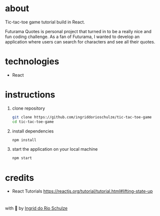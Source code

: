 # about

Tic-tac-toe game tutorial build in React.

Futurama Quotes is personal project that turned in to be a really nice and fun coding challenge. As a fan of Futurama, I wanted to develop an application where users can search for characters and see all their quotes.

# technologies

- React

# instructions

1.  clone repository

    ```bash
    git clone https://github.com/ingriddorioschulze/tic-tac-toe-game
    cd tic-tac-toe-game
    ```

2.  install dependencies

    ```bash
    npm install
    ```

3.  start the application on your local machine

    ```bash
    npm start
    ```

# credits

- React Tutorials
  https://reactjs.org/tutorial/tutorial.html#lifting-state-up

#

with :yellow_heart: by [Ingrid do Rio Schulze](https://github.com/ingriddorioschulze)
